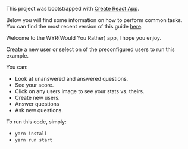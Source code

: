 This project was bootstrapped with [Create React App](https://github.com/facebookincubator/create-react-app).

Below you will find some information on how to perform common tasks.<br>
You can find the most recent version of this guide [here](https://github.com/facebookincubator/create-react-app/blob/master/packages/react-scripts/template/README.md).

Welcome to the WYR(Would You Rather) app, I hope you enjoy. 

Create a new user or select on of the preconfigured users to run this example.

You can:
- Look at unanswered and answered questions.
- See your score.
- Click on any users image to see your stats vs. theirs.
- Create new users.
- Answer questions
- Ask new questions.

To run this code, simply:
- `yarn install`
- `yarn run start`

